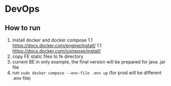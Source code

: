 # DevOps
## How to run
1. Install docker and docker compose 
1.1 https://docs.docker.com/engine/install/ 
1.1 https://docs.docker.com/compose/install/
1. copy FE static files to fe directory
1. current BE in only example, the final version will be prepared for java .jar file
1. run ```sudo docker compose --env-file .env up``` (for prod will be different .env file)